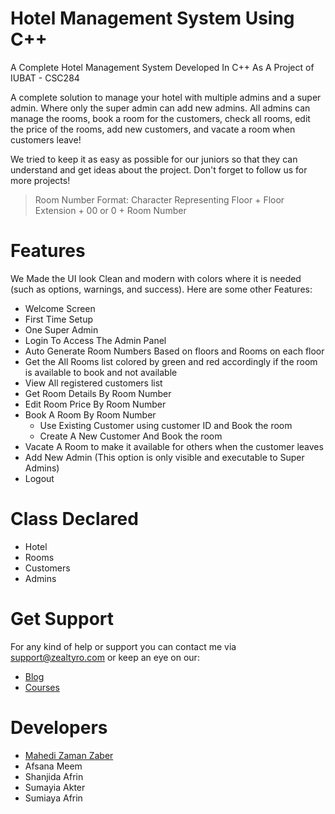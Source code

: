 # Hotel Management System Using C++
A Complete Hotel Management System Developed In C++ As A Project of IUBAT - CSC284

A complete solution to manage your hotel with multiple admins and a super admin. Where only the super admin can add new admins. All admins can manage the rooms, book a room for the customers, check all rooms, edit the price of the rooms, add new customers, and vacate a room when customers leave!

We tried to keep it as easy as possible for our juniors so that they can understand and get ideas about the project. Don't forget to follow us for more projects!

> Room Number Format: Character Representing Floor + Floor Extension + 00 or 0 + Room Number

# Features
We Made the UI look Clean and modern with colors where it is needed (such as options, warnings, and success). Here are some other Features:
-  Welcome Screen
- First Time Setup 
- One Super Admin
- Login To Access The Admin Panel
- Auto Generate Room Numbers Based on floors and Rooms on each floor
- Get the All Rooms list colored by green and red accordingly if the room is available to book and not available
- View All registered customers list
- Get Room Details By Room Number
- Edit Room Price By Room Number
- Book A Room By Room Number
  - Use Existing Customer using customer ID and Book the room
  - Create A New Customer And Book the room
- Vacate A Room to make it available for others when the customer leaves
- Add New Admin (This option is only visible and executable to Super Admins)
- Logout

# Class Declared 
- Hotel
- Rooms
- Customers
- Admins

# Get Support
For any kind of help or support you can contact me via [support@zealtyro.com](mailto:support@zealtyro.com) or keep an eye on our:
- [Blog](https://blog.zealtyro.com)
- [Courses](https://edu.zealtyro.com)

# Developers
- [Mahedi Zaman Zaber](https://www.linkedin.com/in/mahedizaber51)
- Afsana Meem
- Shanjida Afrin
- Sumayia Akter
- Sumiaya Afrin
